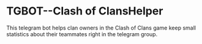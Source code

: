 # TGBOT--Clash of ClansHelper
 This telegram bot helps clan owners in the Clash of Clans game keep small statistics about their teammates right in the telegram group.
